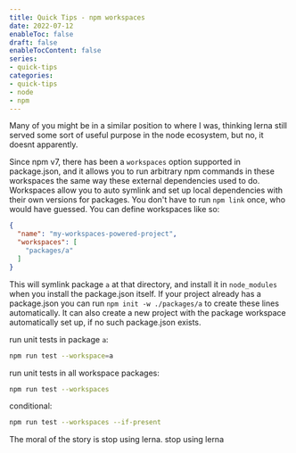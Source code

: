 ```yaml
---
title: Quick Tips - npm workspaces
date: 2022-07-12
enableToc: false
draft: false
enableTocContent: false
series:
- quick-tips
categories:
- quick-tips
- node
- npm
---
```


Many of you might be in a similar position to where I was, thinking lerna still served some sort of useful purpose in the node ecosystem, but no, it doesnt apparently.

Since npm v7, there has been a `workspaces` option supported in package.json, and it allows you to run arbitrary npm commands in these workspaces the same way these external dependencies used to do. Workspaces allow you to auto symlink and set up local dependencies with their own versions for packages. You don't have to run `npm link` once, who would have guessed. You can define workspaces like so:

```json
{
  "name": "my-workspaces-powered-project",
  "workspaces": [
    "packages/a"
  ]
}
```

This will symlink package `a` at that directory, and install it in `node_modules` when you install the package.json itself. If your project already has a package.json you can run `npm init -w ./packages/a` to create these lines automatically. It can also create a new project with the package workspace automatically set up, if no such package.json exists.

run unit tests in package `a`:

```bash
npm run test --workspace=a
```

run unit tests in all workspace packages:

```bash
npm run test --workspaces
```

conditional:

```bash
npm run test --workspaces --if-present
```

The moral of the story is stop using lerna. stop using lerna

